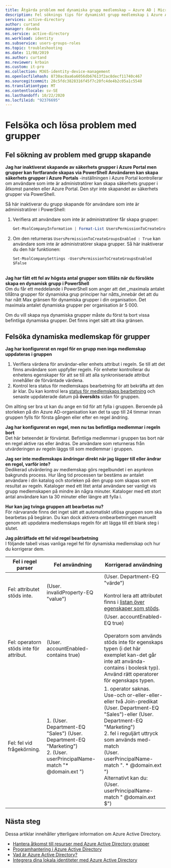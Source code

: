 ```yaml
---
title: Åtgärda problem med dynamiska grupp medlemskap – Azure AD | Microsoft Docs
description: Fel söknings tips för dynamiskt grupp medlemskap i Azure Active Directory
services: active-directory
author: curtand
manager: daveba
ms.service: active-directory
ms.workload: identity
ms.subservice: users-groups-roles
ms.topic: troubleshooting
ms.date: 11/08/2019
ms.author: curtand
ms.reviewer: krbain
ms.custom: it-pro
ms.collection: M365-identity-device-management
ms.openlocfilehash: 8730ac8aa6a6056db67613f2ac8decf11740c467
ms.sourcegitcommit: 28c5fdc3828316f45f7c20fc4de4b2c05a1c5548
ms.translationtype: MT
ms.contentlocale: sv-SE
ms.lasthandoff: 10/22/2020
ms.locfileid: "92376695"
---
```

# <a name="troubleshoot-and-resolve-groups-issues"></a>Felsöka och lösa problem med grupper

## <a name="troubleshooting-group-creation-issues"></a>Fel sökning av problem med grupp skapande

**Jag har inaktiverat skapande av säkerhets grupper i Azure Portal men grupper kan fortfarande skapas via PowerShell** **Användaren kan skapa säkerhets grupper i Azure Portals** -inställningen i Azure Portal kontrollerar om användare som inte är administratörer kan skapa säkerhets grupper i åtkomst panelen eller Azure Portal. Den styr inte skapandet av säkerhets grupper via PowerShell.

Så här inaktiverar du grupp skapande för användare som inte är administratörer i PowerShell:
1. Verifiera att användare som inte är administratörer får skapa grupper:
   

   ```powershell
   Get-MsolCompanyInformation | Format-List UsersPermissionToCreateGroupsEnabled
   ```

  
2. Om den returneras `UsersPermissionToCreateGroupsEnabled : True` kan användare som inte är administratörer skapa grupper. Så här inaktiverar du den här funktionen:
  

   ``` 
   Set-MsolCompanySettings -UsersPermissionToCreateGroupsEnabled $False
   ```

<br/>**Jag har fått ett fel av högsta antal grupper som tillåts när du försökte skapa en dynamisk grupp i PowerShell**<br/>
Om du får ett meddelande i PowerShell som anger att det _maximala antalet tillåtna grupper för dynamiska grup principer har nåtts_innebär det att du har nått Max gränsen för dynamiska grupper i din organisation. Det maximala antalet dynamiska grupper per organisation är 5 000.

Om du vill skapa nya dynamiska grupper måste du först ta bort vissa befintliga dynamiska grupper. Det finns inget sätt att öka gränsen.

## <a name="troubleshooting-dynamic-memberships-for-groups"></a>Felsöka dynamiska medlemskap för grupper

**Jag har konfigurerat en regel för en grupp men inga medlemskap uppdateras i gruppen**<br/>
1. Verifiera värdena för användar-eller enhets attribut i regeln. Se till att det finns användare som uppfyller regeln. För enheter kontrollerar du enhetens egenskaper för att se till att alla synkroniserade attribut innehåller de förväntade värdena.<br/>
2. Kontrol lera status för medlemskaps bearbetning för att bekräfta att den är klar. Du kan kontrol lera [status för medlemskaps bearbetning](groups-create-rule.md#check-processing-status-for-a-rule) och senaste uppdaterade datum på **översikts** sidan för gruppen.

Om allting ser bra ut kan du ange en tid för att fylla i gruppen. Beroende på storleken på din Azure AD-organisation kan det ta upp till 24 timmar innan gruppen fylls för första gången eller efter en regel ändring.

**Jag har konfigurerat en regel, men nu tas befintliga medlemmar i regeln bort**<br/>Det här beteendet är förväntat. Befintliga medlemmar i gruppen tas bort när en regel aktive ras eller ändras. De användare som returneras från utvärderingen av regeln läggs till som medlemmar i gruppen.

**Jag ser inte medlemskaps ändringar direkt när jag lägger till eller ändrar en regel, varför inte?**<br/>Dedikerad utvärdering av medlemskap görs regelbundet i en asynkron bakgrunds process. Hur lång tid processen tar bestäms av antalet användare i din katalog och storleken på den grupp som skapas som ett resultat av regeln. Kataloger med ett litet antal användare ser vanligt vis grupp medlemskapen på mindre än några minuter. Kataloger med ett stort antal användare kan ta 30 minuter eller längre att fylla i.

**Hur kan jag tvinga gruppen att bearbetas nu?**<br/>
För närvarande finns det inget sätt att automatiskt utlösa gruppen som ska bearbetas på begäran. Du kan dock aktivera ombearbetningen manuellt genom att uppdatera medlemskaps regeln för att lägga till ett blank steg i slutet.  

**Jag påträffade ett fel vid regel bearbetning**<br/>I följande tabell visas vanliga regel fel för dynamiska medlemskap och hur du korrigerar dem.

| Fel i regel parser | Fel användning | Korrigerad användning |
| --- | --- | --- |
| Fel: attributet stöds inte. |(User. invalidProperty-EQ "value") |(User. Department-EQ "värde")<br/><br/>Kontrol lera att attributet finns i [listan över egenskaper som stöds](groups-dynamic-membership.md#supported-properties). |
| Fel: operatorn stöds inte för attribut. |(User. accountEnabled-contains true) |(User. accountEnabled-EQ true)<br/><br/>Operatorn som används stöds inte för egenskaps typen (i det här exemplet kan-det går inte att använda-contains i boolesk typ). Använd rätt operatorer för egenskaps typen. |
| Fel: fel vid frågekörning. | 1. (User. Department-EQ "Sales") (User. Department-EQ "Marketing")<br>2. (User. userPrincipalName-match "* @domain.ext ") | 1. operator saknas. Use-och or-eller-eller-eller två Join-predikat<br>(User. Department-EQ "Sales")-eller (User. Department-EQ "Marketing")<br>2. fel i reguljärt uttryck som används med-match<br>(User. userPrincipalName-match ". * @domain.ext ")<br>Alternativt kan du: (User. userPrincipalName-match " @domain.ext $") |

## <a name="next-steps"></a>Nästa steg

Dessa artiklar innehåller ytterligare information om Azure Active Directory.

* [Hantera åtkomst till resurser med Azure Active Directory grupper](../fundamentals/active-directory-manage-groups.md)
* [Programhantering i Azure Active Directory](../manage-apps/what-is-application-management.md)
* [Vad är Azure Active Directory?](../fundamentals/active-directory-whatis.md)
* [Integrera dina lokala identiteter med Azure Active Directory](../hybrid/whatis-hybrid-identity.md)